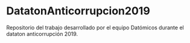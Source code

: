 # DatatonAnticorrupcion2019
Repositorio del trabajo desarrollado por el equipo Datómicos durante el dataton anticorrupción 2019.
